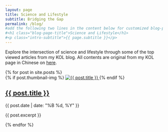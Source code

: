 ```yaml
---
layout: page
title: Science and Lifestyle
subtitle: Bridging the Gap
permalink: /blog/
#add the following two lines in the content below for customized blog-page-title (ie. without the line inbetween the title/subtitle)
#<h1 class="blog-page-title">Science and Lifestyle</h1>
#<p class="intro-subtitle">{{ page.subtitle }}</p>
---
```


<p class="intro-text">Explore the intersection of science and lifestyle through some of the top viewed articles from my KOL blog. All contents are original from my KOL page in Chinese on <a href="https://www.dealmoon.com/u/353625?type=guide">here</a>.</p>

<div class="posts-list">
  {% for post in site.posts %}
    <div class="post-preview">
      {% if post.thumbnail-img %}
        <a href="{{ post.url | relative_url }}" class="post-image">
          <img src="{{ post.thumbnail-img }}" alt="{{ post.title }}">
        </a>
      {% endif %}
      <h2 class="post-title">
        <a href="{{ post.url | relative_url }}">{{ post.title }}</a>
      </h2>
      <p class="post-meta">{{ post.date | date: "%B %d, %Y" }}</p>
      <p class="post-subtitle">{{ post.excerpt }}</p>
    </div>
  {% endfor %}
</div>
